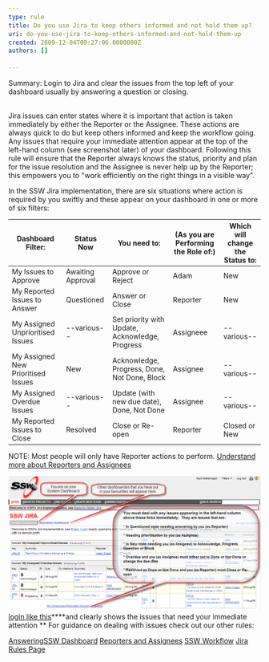 ```yaml
---
type: rule
title: Do you use Jira to keep others informed and not hold them up?
uri: do-you-use-jira-to-keep-others-informed-and-not-hold-them-up
created: 2009-12-04T09:27:06.0000000Z
authors: []

---
```


Summary:  Login  to Jira and clear the issues from the top left of your dashboard usually by answering a question or closing.

<br>Jira issues can enter states where it is important that action is taken immediately by either the Reporter or the Assignee.  These actions are always quick to do but keep others informed and keep the workflow going. <br> 
 Any issues that require your immediate attention appear at the top of the left-hand column (see screenshot later) of your dashboard.  Following this rule will ensure that the Reporter always knows the status, priority and plan for the issue resolution and the Assignee is never help up by the Reporter; this empowers you to "work efficiently on the right things in a visible way".

 In the SSW Jira implementation, there are six situations where action is required by you swiftly and these appear on your dashboard in one or more of six filters:


| **Dashboard Filter:**  |  **Status Now**  |  **You need to:**  |  **(As you are Performing the Role of:)**  |  **Which will change the Status to:**  |
| --- | --- | --- | --- | --- |
| My Issues to Approve | Awaiting Approval | Approve or Reject | Adam | New |
| My Reported Issues to Answer | Questioned |  Answer or Close |  Reporter |  New |
| My Assigned Unprioritised Issues | --various-- | Set priority with Update, Acknowledge, Progress | Assigneee | --various-- |
| My Assigned New Prioritised Issues | New | Acknowledge, Progress, Done, Not Done, Block | Assignee | --various-- |
| My Assigned Overdue Issues | --various-- | Update (with new due date), Done, Not Done | Assignee | --various-- |
| My Reported Issues to Close | Resolved | Close or Re-open | Reporter | Closed or New |


 NOTE: Most people will only have Reporter actions to perform. [Understand more about Reporters and Assignees](/Pages/ReportesAndAssignees.aspx) 


![Your dashboard is your Home Page when you](Urgent.png)[login like this](/Pages/HowdoIsignintoJira.aspx)****and clearly shows the issues that need your immediate attention 
** 
 For guidance on dealing with issues check out our other rules:

[Answering](/Pages/HowdoIansweraquestioninJira.aspx)[SSW Dashboard](/Pages/SystemDashboard.aspx)
[Reporters and Assignees](/Pages/ReportesAndAssignees.aspx)
[SSW Workflow](/Pages/workflow.aspx)
[Jira Rules Page](/Management/RulesToBetterJira)
